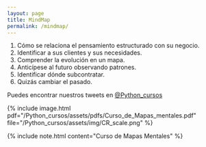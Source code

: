 ```yaml
---
layout: page
title: MindMap
permalink: /mindmap/
---
```


1. Cómo se relaciona el pensamiento estructurado con su negocio.
2. Identificar a sus clientes y sus necesidades.
3. Comprender la evolución en un mapa.
4. Anticípese al futuro observando patrones.
5. Identificar dónde subcontratar.
6. Quizás cambiar el pasado.
                                                                                    
Puedes encontrar nuestros tweets en [@Python_cursos](https://twitter.com/Python_cursos)

{% include image.html 
pdf="/Python_cursos/assets/pdfs/Curso_de_Mapas_mentales.pdf"
file="/Python_cursos/assets/img/CR_scale.png"
%}

{% include note.html content="Curso de Mapas Mentales" %}

